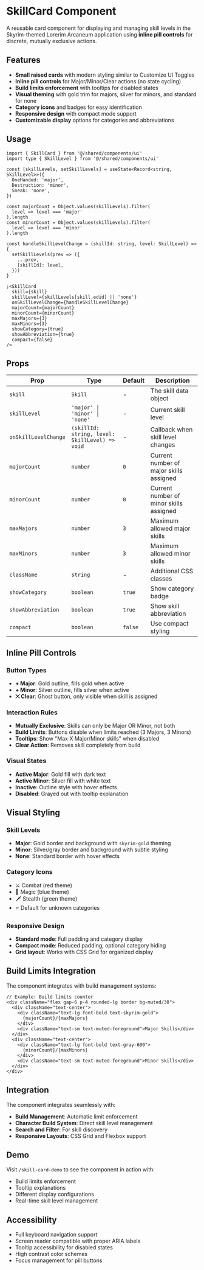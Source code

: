 # SkillCard Component

A reusable card component for displaying and managing skill levels in the Skyrim-themed Lorerim Arcaneum application using **inline pill controls** for discrete, mutually exclusive actions.

## Features

- **Small raised cards** with modern styling similar to Customize UI Toggles
- **Inline pill controls** for Major/Minor/Clear actions (no state cycling)
- **Build limits enforcement** with tooltips for disabled states
- **Visual theming** with gold trim for majors, silver for minors, and standard for none
- **Category icons** and badges for easy identification
- **Responsive design** with compact mode support
- **Customizable display** options for categories and abbreviations

## Usage

```tsx
import { SkillCard } from '@/shared/components/ui'
import type { SkillLevel } from '@/shared/components/ui'

const [skillLevels, setSkillLevels] = useState<Record<string, SkillLevel>>({
  OneHanded: 'major',
  Destruction: 'minor',
  Sneak: 'none',
})

const majorCount = Object.values(skillLevels).filter(
  level => level === 'major'
).length
const minorCount = Object.values(skillLevels).filter(
  level => level === 'minor'
).length

const handleSkillLevelChange = (skillId: string, level: SkillLevel) => {
  setSkillLevels(prev => ({
    ...prev,
    [skillId]: level,
  }))
}

;<SkillCard
  skill={skill}
  skillLevel={skillLevels[skill.edid] || 'none'}
  onSkillLevelChange={handleSkillLevelChange}
  majorCount={majorCount}
  minorCount={minorCount}
  maxMajors={3}
  maxMinors={3}
  showCategory={true}
  showAbbreviation={true}
  compact={false}
/>
```

## Props

| Prop                 | Type                                           | Default | Description                             |
| -------------------- | ---------------------------------------------- | ------- | --------------------------------------- |
| `skill`              | `Skill`                                        | -       | The skill data object                   |
| `skillLevel`         | `'major' \| 'minor' \| 'none'`                 | -       | Current skill level                     |
| `onSkillLevelChange` | `(skillId: string, level: SkillLevel) => void` | -       | Callback when skill level changes       |
| `majorCount`         | `number`                                       | `0`     | Current number of major skills assigned |
| `minorCount`         | `number`                                       | `0`     | Current number of minor skills assigned |
| `maxMajors`          | `number`                                       | `3`     | Maximum allowed major skills            |
| `maxMinors`          | `number`                                       | `3`     | Maximum allowed minor skills            |
| `className`          | `string`                                       | -       | Additional CSS classes                  |
| `showCategory`       | `boolean`                                      | `true`  | Show category badge                     |
| `showAbbreviation`   | `boolean`                                      | `true`  | Show skill abbreviation                 |
| `compact`            | `boolean`                                      | `false` | Use compact styling                     |

## Inline Pill Controls

### Button Types

- **+ Major**: Gold outline, fills gold when active
- **+ Minor**: Silver outline, fills silver when active
- **⨉ Clear**: Ghost button, only visible when skill is assigned

### Interaction Rules

- **Mutually Exclusive**: Skills can only be Major OR Minor, not both
- **Build Limits**: Buttons disable when limits reached (3 Majors, 3 Minors)
- **Tooltips**: Show "Max X Major/Minor skills" when disabled
- **Clear Action**: Removes skill completely from build

### Visual States

- **Active Major**: Gold fill with dark text
- **Active Minor**: Silver fill with white text
- **Inactive**: Outline style with hover effects
- **Disabled**: Grayed out with tooltip explanation

## Visual Styling

### Skill Levels

- **Major**: Gold border and background with `skyrim-gold` theming
- **Minor**: Silver/gray border and background with subtle styling
- **None**: Standard border with hover effects

### Category Icons

- ⚔️ Combat (red theme)
- 🔮 Magic (blue theme)
- 🗡️ Stealth (green theme)
- ⭐ Default for unknown categories

### Responsive Design

- **Standard mode**: Full padding and category display
- **Compact mode**: Reduced padding, optional category hiding
- **Grid layout**: Works with CSS Grid for organized display

## Build Limits Integration

The component integrates with build management systems:

```tsx
// Example: Build limits counter
<div className="flex gap-6 p-4 rounded-lg border bg-muted/30">
  <div className="text-center">
    <div className="text-lg font-bold text-skyrim-gold">
      {majorCount}/{maxMajors}
    </div>
    <div className="text-sm text-muted-foreground">Major Skills</div>
  </div>
  <div className="text-center">
    <div className="text-lg font-bold text-gray-600">
      {minorCount}/{maxMinors}
    </div>
    <div className="text-sm text-muted-foreground">Minor Skills</div>
  </div>
</div>
```

## Integration

The component integrates seamlessly with:

- **Build Management**: Automatic limit enforcement
- **Character Build System**: Direct skill level management
- **Search and Filter**: For skill discovery
- **Responsive Layouts**: CSS Grid and Flexbox support

## Demo

Visit `/skill-card-demo` to see the component in action with:

- Build limits enforcement
- Tooltip explanations
- Different display configurations
- Real-time skill level management

## Accessibility

- Full keyboard navigation support
- Screen reader compatible with proper ARIA labels
- Tooltip accessibility for disabled states
- High contrast color schemes
- Focus management for pill buttons
